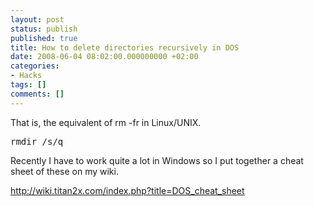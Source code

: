 ```yaml
---
layout: post
status: publish
published: true
title: How to delete directories recursively in DOS
date: 2008-06-04 08:02:00.000000000 +02:00
categories:
- Hacks
tags: []
comments: []
---
```

That is, the equivalent of rm -fr in Linux/UNIX.
<pre>
rmdir /s/q
</pre>
Recently I have to work quite a lot in Windows so I put together a cheat sheet of these on my wiki.

<a href="http://wiki.titan2x.com/index.php?title=DOS_cheat_sheet">http://wiki.titan2x.com/index.php?title=DOS_cheat_sheet</a>
